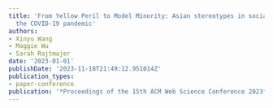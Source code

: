 ```yaml
---
title: 'From Yellow Peril to Model Minority: Asian stereotypes in social media during
  the COVID-19 pandemic'
authors:
- Xinyu Wang
- Maggie Wu
- Sarah Rajtmajer
date: '2023-01-01'
publishDate: '2023-11-18T21:49:12.951014Z'
publication_types:
- paper-conference
publication: '*Proceedings of the 15th ACM Web Science Conference 2023*'
---
```

